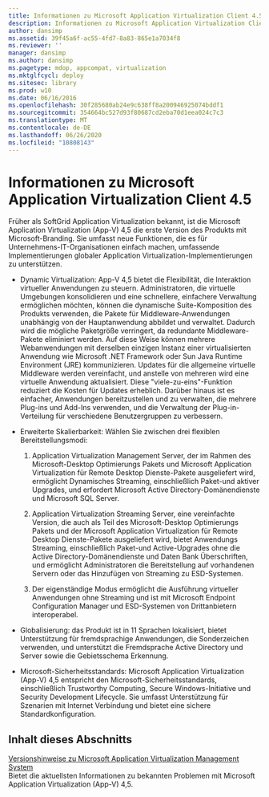 ```yaml
---
title: Informationen zu Microsoft Application Virtualization Client 4.5
description: Informationen zu Microsoft Application Virtualization Client 4.5
author: dansimp
ms.assetid: 39f45a6f-ac55-4fd7-8a83-865e1a7034f8
ms.reviewer: ''
manager: dansimp
ms.author: dansimp
ms.pagetype: mdop, appcompat, virtualization
ms.mktglfcycl: deploy
ms.sitesec: library
ms.prod: w10
ms.date: 06/16/2016
ms.openlocfilehash: 30f285680ab24e9c638ff8a200946925074bddf1
ms.sourcegitcommit: 354664bc527d93f80687cd2eba70d1eea024c7c3
ms.translationtype: MT
ms.contentlocale: de-DE
ms.lasthandoff: 06/26/2020
ms.locfileid: "10808143"
---
```

# Informationen zu Microsoft Application Virtualization Client 4.5


Früher als SoftGrid Application Virtualization bekannt, ist die Microsoft Application Virtualization (App-V) 4,5 die erste Version des Produkts mit Microsoft-Branding. Sie umfasst neue Funktionen, die es für Unternehmens-IT-Organisationen einfach machen, umfassende Implementierungen globaler Application Virtualization-Implementierungen zu unterstützen.

-   Dynamic Virtualization: App-V 4,5 bietet die Flexibilität, die Interaktion virtueller Anwendungen zu steuern. Administratoren, die virtuelle Umgebungen konsolidieren und eine schnellere, einfachere Verwaltung ermöglichen möchten, können die dynamische Suite-Komposition des Produkts verwenden, die Pakete für Middleware-Anwendungen unabhängig von der Hauptanwendung abbildet und verwaltet. Dadurch wird die mögliche Paketgröße verringert, da redundante Middleware-Pakete eliminiert werden. Auf diese Weise können mehrere Webanwendungen mit derselben einzigen Instanz einer virtualisierten Anwendung wie Microsoft .NET Framework oder Sun Java Runtime Environment (JRE) kommunizieren. Updates für die allgemeine virtuelle Middleware werden vereinfacht, und anstelle von mehreren wird eine virtuelle Anwendung aktualisiert. Diese "viele-zu-eins"-Funktion reduziert die Kosten für Updates erheblich. Darüber hinaus ist es einfacher, Anwendungen bereitzustellen und zu verwalten, die mehrere Plug-ins und Add-Ins verwenden, und die Verwaltung der Plug-in-Verteilung für verschiedene Benutzergruppen zu verbessern.

-   Erweiterte Skalierbarkeit: Wählen Sie zwischen drei flexiblen Bereitstellungsmodi:

    1.  Application Virtualization Management Server, der im Rahmen des Microsoft-Desktop Optimierungs Pakets und Microsoft Application Virtualization für Remote Desktop Dienste-Pakete ausgeliefert wird, ermöglicht Dynamisches Streaming, einschließlich Paket-und aktiver Upgrades, und erfordert Microsoft Active Directory-Domänendienste und Microsoft SQL Server.

    2.  Application Virtualization Streaming Server, eine vereinfachte Version, die auch als Teil des Microsoft-Desktop Optimierungs Pakets und der Microsoft Application Virtualization für Remote Desktop Dienste-Pakete ausgeliefert wird, bietet Anwendungs Streaming, einschließlich Paket-und Active-Upgrades ohne die Active Directory-Domänendienste und Daten Bank Überschriften, und ermöglicht Administratoren die Bereitstellung auf vorhandenen Servern oder das Hinzufügen von Streaming zu ESD-Systemen.

    3.  Der eigenständige Modus ermöglicht die Ausführung virtueller Anwendungen ohne Streaming und ist mit Microsoft Endpoint Configuration Manager und ESD-Systemen von Drittanbietern interoperabel.

-   Globalisierung: das Produkt ist in 11 Sprachen lokalisiert, bietet Unterstützung für fremdsprachige Anwendungen, die Sonderzeichen verwenden, und unterstützt die Fremdsprache Active Directory und Server sowie die Gebietsschema Erkennung.

-   Microsoft-Sicherheitsstandards: Microsoft Application Virtualization (App-V) 4,5 entspricht den Microsoft-Sicherheitsstandards, einschließlich Trustworthy Computing, Secure Windows-Initiative und Security Development Lifecycle. Sie umfasst Unterstützung für Szenarien mit Internet Verbindung und bietet eine sichere Standardkonfiguration.

## Inhalt dieses Abschnitts


<a href="" id="microsoft-application-virtualization-management-system-release-notes"></a>[Versionshinweise zu Microsoft Application Virtualization Management System](microsoft-application-virtualization-management-system-release-notes.md)  
Bietet die aktuellsten Informationen zu bekannten Problemen mit Microsoft Application Virtualization (App-V) 4,5.

 

 





